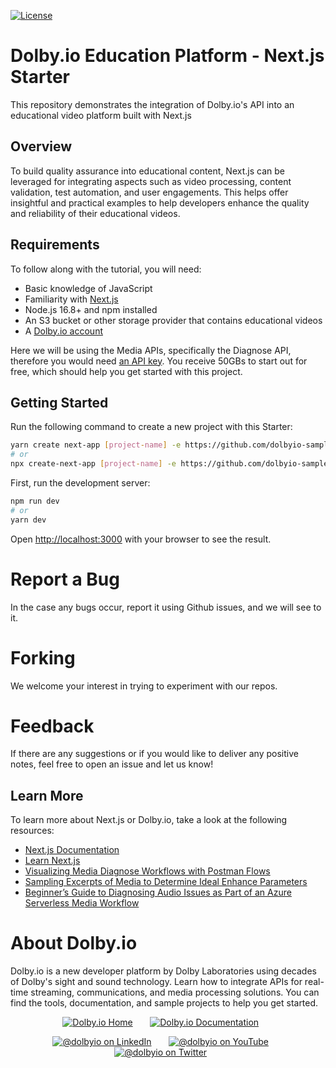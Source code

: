 [![License](https://img.shields.io/github/license/dolbyio-samples/blog-android-audio-recording-examples)](LICENSE)

# Dolby.io Education Platform - Next.js Starter
This repository demonstrates the integration of Dolby.io's API into an educational video platform built with Next.js

## Overview
To build quality assurance into educational content, Next.js can be leveraged for integrating aspects such as video processing, content validation, test automation, and user engagements. This helps offer insightful and practical examples to help developers enhance the quality and reliability of their educational videos. 

## Requirements
To follow along with the tutorial, you will need: 
- Basic knowledge of JavaScript
- Familiarity with [Next.js](https://nextjs.org/docs#system-requirements)
- Node.js 16.8+ and npm installed
- An S3 bucket or other storage provider that contains educational videos
- A [Dolby.io account](https://dashboard.dolby.io/signup/)

Here we will be using the Media APIs, specifically the Diagnose API, therefore you would need [an API key](https://dolby.io/developers/media-processing/quick-start/analyzing-media#1-get-your-api-key). You receive 50GBs to start out for free, which should help you get started with this project. 

## Getting Started

Run the following command to create a new project with this Starter:

```bash
yarn create next-app [project-name] -e https://github.com/dolbyio-samples/blog-nextjs-edu-platform-starter
# or
npx create-next-app [project-name] -e https://github.com/dolbyio-samples/blog-nextjs-edu-platform-starter
```

First, run the development server:

```bash
npm run dev
# or
yarn dev
```

Open [http://localhost:3000](http://localhost:3000) with your browser to see the result.

# Report a Bug 
In the case any bugs occur, report it using Github issues, and we will see to it. 

# Forking
We welcome your interest in trying to experiment with our repos. 

# Feedback 
If there are any suggestions or if you would like to deliver any positive notes, feel free to open an issue and let us know!

## Learn More

To learn more about Next.js or Dolby.io, take a look at the following resources:

- [Next.js Documentation](https://nextjs.org/docs)
- [Learn Next.js](https://nextjs.org/learn)
- [Visualizing Media Diagnose Workflows with Postman Flows](https://dolby.io/blog/visualizing-media-diagnose-workflows-with-postman-flows/)
- [Sampling Excerpts of Media to Determine Ideal Enhance Parameters](https://dolby.io/blog/sampling-excerpts-of-media-to-determine-ideal-enhance-parameters/)
- [Beginner’s Guide to Diagnosing Audio Issues as Part of an Azure Serverless Media Workflow](https://dolby.io/blog/diagnosing-audio-issues-azure-serverless-media-workflow/)

# About Dolby.io
Dolby.io is a new developer platform by Dolby Laboratories using decades of Dolby's sight and sound technology. Learn how to integrate APIs for real-time streaming, communications, and media processing solutions. You can find the tools, documentation, and sample projects to help you get started.
<div align="center">
  
[![Dolby.io Home](https://img.shields.io/badge/-HomePage-yellowgreen)](https://dolby.io/)
&nbsp; &nbsp; &nbsp;
[![Dolby.io Documentation](https://img.shields.io/badge/-Our%20Documentation-orange)](https://docs.dolby.io/)
&nbsp; &nbsp; &nbsp;

[![@dolbyio on LinkedIn](https://img.shields.io/badge/linkedin-%230077B5.svg?style=for-the-badge&logo=linkedin&logoColor=white)](https://www.linkedin.com/company/dolbyio)
&nbsp; &nbsp; &nbsp;
[![@dolbyio on YouTube](https://img.shields.io/badge/YouTube-FF0000?style=for-the-badge&logo=youtube&logoColor=white)](https://www.youtube.com/@DolbyIO/)
&nbsp; &nbsp; &nbsp;
[![@dolbyio on Twitter](https://img.shields.io/badge/Twitter-%231DA1F2.svg?style=for-the-badge&logo=Twitter&logoColor=white)](https://twitter.com/DolbyIO/)
&nbsp; &nbsp; &nbsp;
  
</div>
